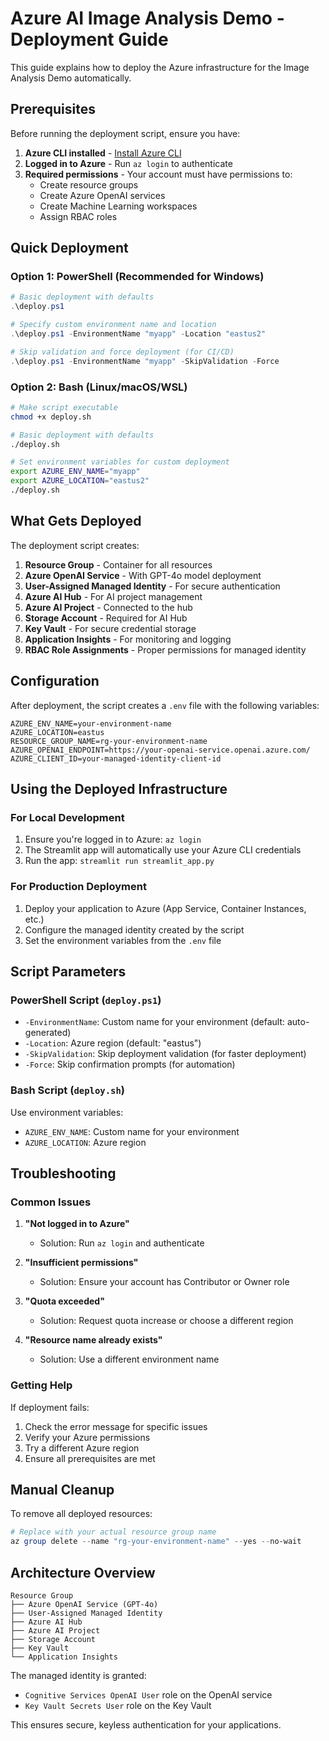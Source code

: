 # Azure AI Image Analysis Demo - Deployment Guide

This guide explains how to deploy the Azure infrastructure for the Image Analysis Demo automatically.

## Prerequisites

Before running the deployment script, ensure you have:

1. **Azure CLI installed** - [Install Azure CLI](https://docs.microsoft.com/cli/azure/install-azure-cli)
2. **Logged in to Azure** - Run `az login` to authenticate
3. **Required permissions** - Your account must have permissions to:
   - Create resource groups
   - Create Azure OpenAI services
   - Create Machine Learning workspaces
   - Assign RBAC roles

## Quick Deployment

### Option 1: PowerShell (Recommended for Windows)

```powershell
# Basic deployment with defaults
.\deploy.ps1

# Specify custom environment name and location
.\deploy.ps1 -EnvironmentName "myapp" -Location "eastus2"

# Skip validation and force deployment (for CI/CD)
.\deploy.ps1 -EnvironmentName "myapp" -SkipValidation -Force
```

### Option 2: Bash (Linux/macOS/WSL)

```bash
# Make script executable
chmod +x deploy.sh

# Basic deployment with defaults
./deploy.sh

# Set environment variables for custom deployment
export AZURE_ENV_NAME="myapp"
export AZURE_LOCATION="eastus2"
./deploy.sh
```

## What Gets Deployed

The deployment script creates:

1. **Resource Group** - Container for all resources
2. **Azure OpenAI Service** - With GPT-4o model deployment
3. **User-Assigned Managed Identity** - For secure authentication
4. **Azure AI Hub** - For AI project management
5. **Azure AI Project** - Connected to the hub
6. **Storage Account** - Required for AI Hub
7. **Key Vault** - For secure credential storage
8. **Application Insights** - For monitoring and logging
9. **RBAC Role Assignments** - Proper permissions for managed identity

## Configuration

After deployment, the script creates a `.env` file with the following variables:

```
AZURE_ENV_NAME=your-environment-name
AZURE_LOCATION=eastus
RESOURCE_GROUP_NAME=rg-your-environment-name
AZURE_OPENAI_ENDPOINT=https://your-openai-service.openai.azure.com/
AZURE_CLIENT_ID=your-managed-identity-client-id
```

## Using the Deployed Infrastructure

### For Local Development

1. Ensure you're logged in to Azure: `az login`
2. The Streamlit app will automatically use your Azure CLI credentials
3. Run the app: `streamlit run streamlit_app.py`

### For Production Deployment

1. Deploy your application to Azure (App Service, Container Instances, etc.)
2. Configure the managed identity created by the script
3. Set the environment variables from the `.env` file

## Script Parameters

### PowerShell Script (`deploy.ps1`)

- `-EnvironmentName`: Custom name for your environment (default: auto-generated)
- `-Location`: Azure region (default: "eastus")
- `-SkipValidation`: Skip deployment validation (for faster deployment)
- `-Force`: Skip confirmation prompts (for automation)

### Bash Script (`deploy.sh`)

Use environment variables:
- `AZURE_ENV_NAME`: Custom name for your environment
- `AZURE_LOCATION`: Azure region

## Troubleshooting

### Common Issues

1. **"Not logged in to Azure"**
   - Solution: Run `az login` and authenticate

2. **"Insufficient permissions"**
   - Solution: Ensure your account has Contributor or Owner role

3. **"Quota exceeded"**
   - Solution: Request quota increase or choose a different region

4. **"Resource name already exists"**
   - Solution: Use a different environment name

### Getting Help

If deployment fails:

1. Check the error message for specific issues
2. Verify your Azure permissions
3. Try a different Azure region
4. Ensure all prerequisites are met

## Manual Cleanup

To remove all deployed resources:

```powershell
# Replace with your actual resource group name
az group delete --name "rg-your-environment-name" --yes --no-wait
```

## Architecture Overview

```
Resource Group
├── Azure OpenAI Service (GPT-4o)
├── User-Assigned Managed Identity
├── Azure AI Hub
├── Azure AI Project
├── Storage Account
├── Key Vault
└── Application Insights
```

The managed identity is granted:
- `Cognitive Services OpenAI User` role on the OpenAI service
- `Key Vault Secrets User` role on the Key Vault

This ensures secure, keyless authentication for your applications.
